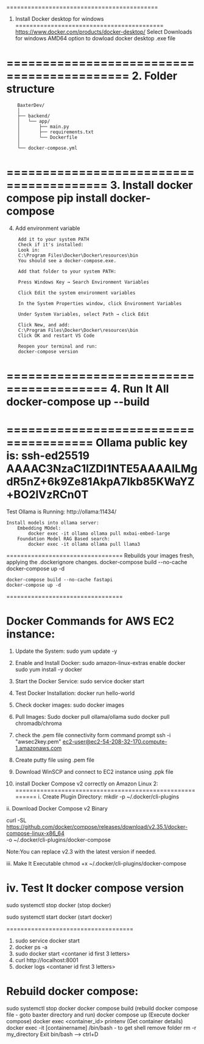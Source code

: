 ===========================================
1. Install Docker desktop for windows
==========================================
    https://www.docker.com/products/docker-desktop/ 
        Select Downloads for windows AMD64 option to dowload docker desktop .exe file

=========================================== 
2. Folder structure
=========================================== 

        BaxterDev/
        │
        ├── backend/
        │   └── app/
        │       ├── main.py
        │       ├── requirements.txt
        │       └── Dockerfile
        │
        └── docker-compose.yml
========================================
3. Install docker compose
    pip install docker-compose
==============================

4. Add environment variable

        Add it to your system PATH
        Check if it's installed:
        Look in:
        C:\Program Files\Docker\Docker\resources\bin
        You should see a docker-compose.exe.

        Add that folder to your system PATH:

        Press Windows Key → Search Environment Variables

        Click Edit the system environment variables

        In the System Properties window, click Environment Variables

        Under System Variables, select Path → click Edit

        Click New, and add:
        C:\Program Files\Docker\Docker\resources\bin
        Click OK and restart VS Code

        Reopen your terminal and run:
        docker-compose version
========================================
4. Run It All
    docker-compose up --build
=========================================

======================================
Ollama public key is: 
    ssh-ed25519 AAAAC3NzaC1lZDI1NTE5AAAAILMgdR5nZ+6k9Ze81AkpA7Ikb85KWaYZ+BO2lVzRCn0T
======================================
Test Ollama is Running:
        http://ollama:11434/

    Install models into ollama server:
        Embedding MOdel:
            docker exec -it ollama ollama pull mxbai-embed-large
        Foundation Model RAG Based search:
            docker exec -it ollama ollama pull llama3

=================================
Rebuilds your images fresh, applying the .dockerignore changes.
    docker-compose build --no-cache
    docker-compose up -d

    docker-compose build --no-cache fastapi
    docker-compose up -d
=================================

Docker Commands for AWS EC2 instance:
==========================
1. Update the System:
sudo yum update -y

2. Enable and Install Docker:
sudo amazon-linux-extras enable docker
sudo yum install -y docker


3. Start the Docker Service:
sudo service docker start

4. Test Docker Installation:
docker run hello-world

5. Check docker images:
sudo docker images

6. Pull Images:
Sudo docker pull ollama/ollama
sudo docker pull chromadb/chroma

7. check the .pem file connectivity form command prompt
ssh -i "awsec2key.pem" ec2-user@ec2-54-208-32-170.compute-1.amazonaws.com

8. Create putty file using .pem file

9. Download WinSCP and connect to EC2 instance using .ppk file

10. install Docker Compose v2 correctly on Amazon Linux 2:
=========================================================
i. Create Plugin Directory:
mkdir -p ~/.docker/cli-plugins

ii. Download Docker Compose v2 Binary

curl -SL https://github.com/docker/compose/releases/download/v2.35.1/docker-compose-linux-x86_64 \
-o ~/.docker/cli-plugins/docker-compose

Note:You can replace v2.3 with the latest version if needed.

iii. Make It Executable
chmod +x ~/.docker/cli-plugins/docker-compose

iv. Test It
 docker compose version
=================================================================
sudo systemctl stop docker (stop docker)

sudo systemctl start docker (start docker)

====================================
1. sudo service docker start
2. docker ps -a
3. sudo docker start <contaner id first 3 letters>
4. curl http://localhost:8001
5. docker logs <contaner id first 3 letters>

Rebuild docker compose:
===========================
sudo systemctl stop docker
docker compose build (rebuild docker compose file - goto baxter directory and run)
docker compose up (Execute docker compose)
docker exec <container_id> printenv (Get container details)
docker exec -it [containername] /bin/bash - to get shell
remove folder rm -r my_directory
Exit bin/bash --> ctrl+D


